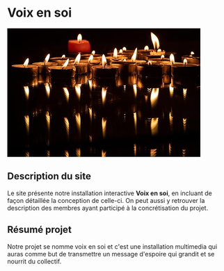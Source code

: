 # Voix en soi

<!-- Bannderole / Bande-annonce -->
![]( chandelle.png)

## Description du site

Le site présente notre installation interactive <b>Voix en soi</b>, en incluant de façon détaillée la conception de celle-ci. On peut aussi y retrouver la description des membres ayant participé à la concrétisation du projet.

## Résumé projet

Notre projet se nomme voix en soi et c'est une installation multimedia qui auras comme but de transmettre un message d'espoire qui grandit et se nourrit du collectif. 

<!-- Présentation de ce qu'est ce site et résumé du projet en un paragraphe, toujours à jour-->


